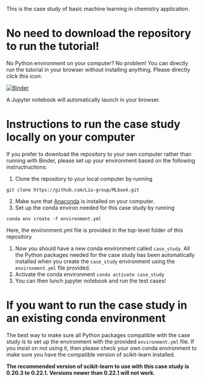 This is the case study of basic machine learning in chemistry application.

# No need to download the repository to run the tutorial!
No Python environment on your computer? No problem! You can directly run the tutorial in your browser without installing anything.
Please directly click this icon:

[![Binder](https://mybinder.org/badge_logo.svg)](https://mybinder.org/v2/gh/Liu-group/MLbook/HEAD?filepath=JupyterNotebook%2Fcase_study.ipynb)

A Jupyter notebook will automatically launch in your browser.

# Instructions to run the case study locally on your computer
If you prefer to download the repository to your own computer rather than running with Binder, please set up your environment based on the following instructructions:
1. Clone the repository to your local computer by running
```
git clone https://github.com/Liu-group/MLbook.git 
```
2. Make sure that [Anaconda](https://www.anaconda.com/products/individual) is installed on your computer.
3. Set up the conda environ needed for this case study by running
```
conda env create -f environment.yml
```
Here, the environment.yml file is provided in the top-level folder of this repository

1. Now you should have a new conda environment called ```case_study```. All the Python packages needed for the case study has been automatically installed when you create the ```case_study``` environment using the ```environment.yml``` file provided.
1. Activate the conda environment
```conda activate case_study```
1. You can then lunch jupyter notebook and run the test cases! 

# If you want to run the case study in an existing conda environment
The best way to make sure all Python packages compatible with the case study is to set up the environment with the provided ```environment.yml``` file. If you insist on not using it, then please check your own conda environment to make sure you have the compatible version of scikit-learn installed.

**The recommended version of scikit-learn to use with this case study is 0.20.3 to 0.22.1. Versions newer than 0.22.1 will not work.**
